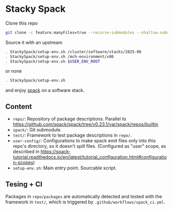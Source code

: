 # Stacky Spack

Clone this repo
```bash
git clone -c feature.manyFiles=true --recurse-submodules --shallow-submodules https://github.com/dominichofer/StackySpack.git
```

Source it with an upstream
```bash
. StackySpack/setup-env.sh /cluster/software/stacks/2025-06
. StackySpack/setup-env.sh /mch-environment/v86
. StackySpack/setup-env.sh $USER_ENV_ROOT
```
or none
```bash
. StackySpack/setup-env.sh
```
and enjoy [spack](https://spack.io/) on a software stack.

## Content
- `repo/`: Repository of package descriptions. Parallel to https://github.com/spack/spack/tree/v0.23.1/var/spack/repos/builtin
- `spack/`: Git submodule.
- `test/`: Framework to test package descriptions in `repo/`.
- `user-config/`: Configurations to make spack emit files only into this repo's directory, so it doesn't spill files. (Configured as "user" scope, as described in https://spack-tutorial.readthedocs.io/en/latest/tutorial_configuration.html#configuration-scopes)
- `setup-env.sh`: Main entry point. Sourcable script.

## Tesing + CI
Packages in `repo/packages` are automatically detected and tested with the framework in `test/`, which is triggered by `.github/workflows/spack_ci.yml`.
